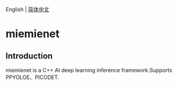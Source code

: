 
English | [简体中文](README.md)

# miemienet

## Introduction
miemienet is a C++ AI deep learning inference framework.Supports PPYOLOE、PICODET.


